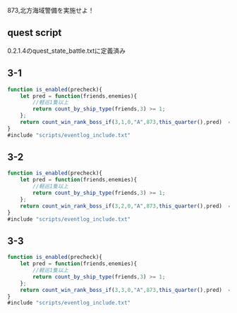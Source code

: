 873,北方海域警備を実施せよ！

## quest script

0.2.1.4のquest_state_battle.txtに定義済み

## 3-1
``` javascript
function is_enabled(precheck){
	let pred = function(friends,enemies){
		//軽巡1隻以上
		return count_by_ship_type(friends,3) >= 1;
	};
	return count_win_rank_boss_if(3,1,0,"A",873,this_quarter(),pred)  === 0;
}
#include "scripts/eventlog_include.txt"
```

## 3-2
``` javascript
function is_enabled(precheck){
	let pred = function(friends,enemies){
		//軽巡1隻以上
		return count_by_ship_type(friends,3) >= 1;
	};
	return count_win_rank_boss_if(3,2,0,"A",873,this_quarter(),pred)  === 0;
}
#include "scripts/eventlog_include.txt"
```

## 3-3
``` javascript
function is_enabled(precheck){
	let pred = function(friends,enemies){
		//軽巡1隻以上
		return count_by_ship_type(friends,3) >= 1;
	};
	return count_win_rank_boss_if(3,3,0,"A",873,this_quarter(),pred)  === 0;
}
#include "scripts/eventlog_include.txt"
```
